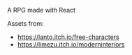 A RPG made with React  

Assets from:
- https://lanto.itch.io/free-characters  
- https://limezu.itch.io/moderninteriors
